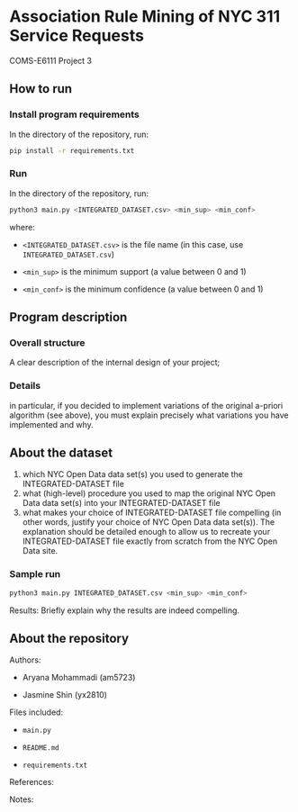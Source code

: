 # Association Rule Mining of NYC 311 Service Requests
COMS-E6111 Project 3

## How to run

### Install program requirements
In the directory of the repository, run:

  ```bash
  pip install -r requirements.txt
  ```

### Run 

In the directory of the repository, run:

  ```bash
  python3 main.py <INTEGRATED_DATASET.csv> <min_sup> <min_conf>
  ```
   
where:
- `<INTEGRATED_DATASET.csv>` is the file name
    (in this case, use `INTEGRATED_DATASET.csv`)

- `<min_sup>` is the minimum support 
        (a value between 0 and 1)

- `<min_conf>` is the minimum confidence 
    (a value between 0 and 1)

## Program description

### Overall structure
A clear description of the internal design of your project; 
### Details
in particular, if you decided to implement variations of the original a-priori algorithm (see above), you must explain precisely what variations you have implemented and why.

## About the dataset

1. which NYC Open Data data set(s) you used to generate the INTEGRATED-DATASET file
2. what (high-level) procedure you used to map the original NYC Open Data data set(s) into your INTEGRATED-DATASET file
3. what makes your choice of INTEGRATED-DATASET file compelling (in other words, justify your choice of NYC Open Data data set(s)). The explanation should be detailed enough to allow us to recreate your INTEGRATED-DATASET file exactly from scratch from the NYC Open Data site.

### Sample run
  ```bash
  python3 main.py INTEGRATED_DATASET.csv <min_sup> <min_conf>
  ```

  Results: Briefly explain why the results are indeed compelling.


## About the repository
Authors: 

- Aryana Mohammadi (am5723)

- Jasmine Shin (yx2810)

Files included:

- `main.py`

- `README.md`

- `requirements.txt`

References:

Notes: